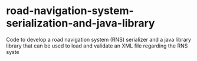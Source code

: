 # road-navigation-system-serialization-and-java-library
Code to develop a road navigation system (RNS) serializer and a java library library that can be used to load and validate an XML file regarding the RNS syste 
